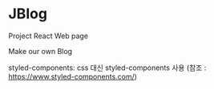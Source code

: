 # JBlog
Project React Web page 

Make our own Blog

styled-components: css 대신 styled-components 사용
(참조 : https://www.styled-components.com/)
